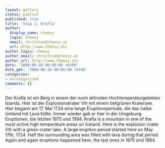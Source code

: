 ```yaml
---
layout: gallery
status: publish
published: true
title: 'Stop 1: Krafla'
author:
  display_name: cheesy
  login: cheesy
  email: christine@cheesy.at
  url: http://www.cheesy.at/
author_login: cheesy
author_email: christine@cheesy.at
author_url: http://www.cheesy.at/
date: '2008-06-16 00:00:00 +0100'
date_gmt: '2008-06-16 00:00:00 +0100'
categories:
- Uncategorized
comments: []
---
```

<!--:de-->Der Krafla ist ein Berg in einem der noch aktivsten Hochtemperaturgebieten Islands. Hier ist der Explosionskrater Víti mit einem tiefgrünen Kratersee. Hier begann am 17. Mai 1724 eine lange Eruptionsperiode, die das halbe Umland mit Lava füllte. Immer wieder gab er hier in der Umgebung Eruptionen, die letzten 1975 und 1984.
<!--:--><!--:en-->Krafla is a mountain in one of the most active high temperature areas on Iceland. Here is the explosion crater Víti with a green crater lake. A large eruption period started here on May 17th, 1724. Half the surrounding area was filled with lava during that period. Again and again eruptions happened here, the last ones in 1975 and 1984.
<!--:-->
